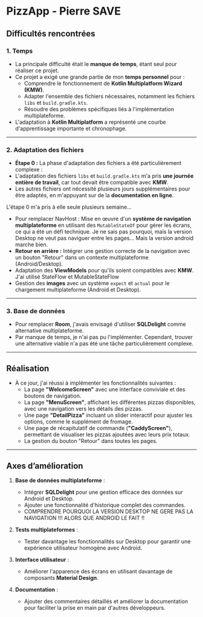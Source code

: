 # **PizzApp - Pierre SAVE**

## **Difficultés rencontrées**

### **1. Temps**
- La principale difficulté était le **manque de temps**, étant seul pour réaliser ce projet.
- Ce projet a exigé une grande partie de mon **temps personnel** pour :
  - Comprendre le fonctionnement de **Kotlin Multiplatform Wizard (KMW)**.
  - Adapter l'ensemble des fichiers nécessaires, notamment les fichiers `libs` et `build.gradle.kts`.
  - Résoudre des problèmes spécifiques liés à l'implémentation multiplateforme.
- L'adaptation à **Kotlin Multiplatform** a représenté une courbe d'apprentissage importante et chronophage.

---

### **2. Adaptation des fichiers**
-  **Étape 0 :** La phase d'adaptation des fichiers a été particulièrement complexe :
  - L'adaptation des fichiers `libs` et `build.gradle.kts` m'a pris **une journée entière de travail**, car tout devait être compatible avec **KMW**.
  - Les autres fichiers ont nécessité plusieurs jours supplémentaires pour être adaptés, en m'appuyant sur de la **documentation en ligne**.

L'étape 0 m'a pris à elle seule plusieurs semaine...

- Pour remplacer NavHost : Mise en œuvre d'un **système de navigation multiplateforme** en utilisant des `MutableStateOf` pour gérer les écrans, ce qui a été un défi technique. Je ne sais pas pourquoi, mais la version Desktop ne veut pas naviguer entre les pages... Mais la version android marche bien.
- **Retour en arrière :** Intégrer une gestion correcte de la navigation avec un bouton "Retour" dans un contexte multiplateforme (Android/Desktop).
- Adaptation des **ViewModels** pour qu'ils soient compatibles avec **KMW**. J'ai utilisé StateFlow et MutableStateFlow
- Gestion des **images** avec un système `expect` et `actual` pour le chargement multiplateforme (Android et Desktop).

---

### **3. Base de données**
- Pour remplacer **Room**, j'avais envisagé d'utiliser **SQLDelight** comme alternative multiplateforme.
- Par manque de temps, je n'ai pas pu l'implémenter. Cependant, trouver une alternative viable n'a pas été une tâche particulièrement complexe.

---

## **Réalisation**

- À ce jour, j'ai réussi à implémenter les fonctionnalités suivantes :
  - La page **"WelcomeScreen"** avec une interface conviviale et des boutons de navigation.
  - La page **"MenuScreen"**, affichant les différentes pizzas disponibles, avec une navigation vers les détails des pizzas.
  - Une page **"DetailPizza"** incluant un slider interactif pour ajuster les options, comme le supplément de fromage.
  - Une page de récapitulatif de commande (**"CaddyScreen"**), permettant de visualiser les pizzas ajoutées avec leurs prix totaux.
  - La gestion du bouton "Retour" dans toutes les pages.

---

## **Axes d’amélioration**

1. **Base de données multiplateforme** :
   - Intégrer **SQLDelight** pour une gestion efficace des données sur Android et Desktop.
   - Ajouter une fonctionnalité d'historique complet des commandes.
   - COMPRENDRE POURQUOI LA VERSION DESKTOP NE GERE PAS LA NAVIGATION !!! ALORS QUE ANDROID LE FAIT !! 

2. **Tests multiplateformes** :
   - Tester davantage les fonctionnalités sur Desktop pour garantir une expérience utilisateur homogène avec Android.

3. **Interface utilisateur** :
   - Améliorer l'apparence des écrans en utilisant davantage de composants **Material Design**.

4. **Documentation** :
   - Ajouter des commentaires détaillés et améliorer la documentation pour faciliter la prise en main par d'autres développeurs.

